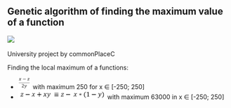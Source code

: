 Genetic algorithm of finding the maximum value of a function
---
<img src="https://img.shields.io/badge/-C%2B%2B-blue?&logo=c%2B%2B">

University project by commonPlaceC

Finding the local maximum of a functions:

- <img src="src/1.png" width=30> with maximum 250 for x ∈ [-250; 250]
- <img src="src/2.png" width=200> with maximum 63000 in x ∈ [-250; 250]